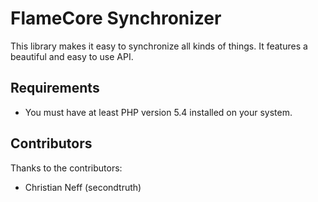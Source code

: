 FlameCore Synchronizer
======================

This library makes it easy to synchronize all kinds of things. It features a beautiful and easy to use API.


Requirements
------------

* You must have at least PHP version 5.4 installed on your system.


Contributors
------------

Thanks to the contributors:

* Christian Neff (secondtruth)
